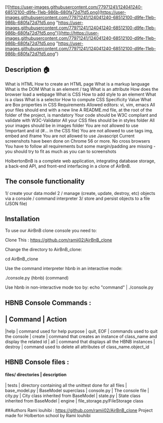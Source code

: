 [![https://user-images.githubusercontent.com/77971241/124041240-68512100-d9fe-11eb-986b-680fa72d7fd5.png](https://user-images.githubusercontent.com/77971241/124041240-68512100-d9fe-11eb-986b-680fa72d7fd5.png "https://user-images.githubusercontent.com/77971241/124041240-68512100-d9fe-11eb-986b-680fa72d7fd5.png")](http://https://user-images.githubusercontent.com/77971241/124041240-68512100-d9fe-11eb-986b-680fa72d7fd5.png "https://user-images.githubusercontent.com/77971241/124041240-68512100-d9fe-11eb-986b-680fa72d7fd5.png")

## Description 🏠

What is HTML How to create an HTML page What is a markup language What is the DOM What is an element / tag What is an attribute How does the browser load a webpage What is CSS How to add style to an element What is a class What is a selector How to compute CSS Specificity Value What are Box properties in CSS Requirements Allowed editors: vi, vim, emacs All your files should end with a new line A README.md file, at the root of the folder of the project, is mandatory Your code should be W3C compliant and validate with W3C-Validator All your CSS files should be in styles folder All your images should be in images folder You are not allowed to use !important and id (#... in the CSS file) You are not allowed to use tags img, embed and iframe You are not allowed to use Javascript Current screenshots have been done on Chrome 56 or more. No cross browsers You have to follow all requirements but some margin/padding are missing - you should try to fit as much as you can to screenshots

HolbertonBnB is a complete web application, integrating database storage, a back-end API, and front-end interfacing in a clone of AirBnB.
## The console functionality

1/ create your data model
2 / manage (create, update, destroy, etc) objects via a console / command interpreter
3/ store and persist objects to a file (JSON file)

## Installation
To use our AirBnB clone console you need to:

Clone This : https://github.com/ramii02/AirBnB_clone

Change the directory to AirBnB_clone:

cd AirBnB_clone

Use the command interpreter hbnb in an interactive mode:

./console.py (hbnb) (command)

Use hbnb in non-interactive mode too by: echo "command" | ./console.py

## HBNB Console Commands :
## | Command  | Action
|help | command used for help purpose
|  quit, EOF	| commands used to quit the console
|  create |  command that creates an instance of class_name and display the related id
|  all  | command that displays all the HBNB instances
| destroy	  |  command used to delete all attributes of class_name.object_id
## HBNB Console files :

#### files/ directories |  description
| tests	 |  directory containing all the unittest done for all files
| base_model.py	  |  BaseModel superclass
|  console.py	 |  The console file
|   city.py	|  City class inherited from BaseModel
| state.py	  |  State class inherited from BaseModel
|   engine |  file_storage.py/FileStorage class

##Authors
Rami louhibi : https://github.com/ramii02/AirBnB_clone
Project made for Holberton school by Rami louhibi 
